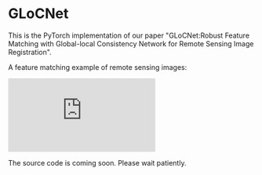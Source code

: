 # GLoCNet
This is the PyTorch implementation of our paper "GLoCNet:Robust Feature Matching with Global-local Consistency Network for Remote Sensing Image Registration". 

A feature matching example of remote sensing images:

![](https://github.com/yiqing18/GLoCNet/image1.pdf)

The source code is coming soon. Please wait patiently.
